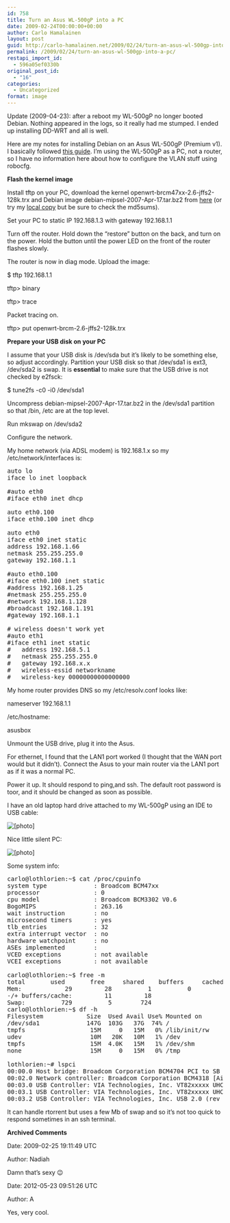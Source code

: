 ```yaml
---
id: 758
title: Turn an Asus WL-500gP into a PC
date: 2009-02-24T00:00:00+00:00
author: Carlo Hamalainen
layout: post
guid: http://carlo-hamalainen.net/2009/02/24/turn-an-asus-wl-500gp-into-a-pc/
permalink: /2009/02/24/turn-an-asus-wl-500gp-into-a-pc/
restapi_import_id:
  - 596a05ef0330b
original_post_id:
  - "16"
categories:
  - Uncategorized
format: image
---
```

Update (2009-04-23): after a reboot my WL-500gP no longer booted Debian. Nothing appeared in the logs, so it really had me stumped. I ended up installing DD-WRT and all is well.

Here are my notes for installing Debian on an Asus WL-500gP (Premium v1). I basically followed [this guide](http://wpkg.org/Running_Debian_on_ASUS_WL-500G_deluxe). I&#8217;m using the WL-500gP as a PC, not a router, so I have no information here about how to configure the VLAN stuff using robocfg.

**Flash the kernel image**

Install tftp on your PC, download the kernel openwrt-brcm47xx-2.6-jffs2-128k.trx and Debian image debian-mipsel-2007-Apr-17.tar.bz2 from [here](http://wpkg.org/Running_Debian_on_ASUS_WL-500G_deluxe:Downloads) (or try my [local copy](http://carlo-hamalainen.net/debian-asus-WL-500gP/) but be sure to check the md5sums).

Set your PC to static IP 192.168.1.3 with gateway 192.168.1.1

Turn off the router. Hold down the &#8220;restore&#8221; button on the back, and turn on the power. Hold the button until the power LED on the front of the router flashes slowly.

The router is now in diag mode. Upload the image:

$ tftp 192.168.1.1

tftp> binary

tftp> trace

Packet tracing on.

tftp> put openwrt-brcm-2.6-jffs2-128k.trx

**Prepare your USB disk on your PC**

I assume that your USB disk is /dev/sda but it&#8217;s likely to be something else, so adjust accordingly. Partition your USB disk so that /dev/sda1 is ext3, /dev/sda2 is swap. It is **essential** to make sure that the USB drive is not checked by e2fsck:

$ tune2fs -c0 -i0 /dev/sda1

Uncompress debian-mipsel-2007-Apr-17.tar.bz2 in the /dev/sda1 partition so that /bin, /etc are at the top level.

Run mkswap on /dev/sda2

Configure the network.

My home network (via ADSL modem) is 192.168.1.x so my /etc/network/interfaces is:

<pre>auto lo
iface lo inet loopback

#auto eth0
#iface eth0 inet dhcp

auto eth0.100
iface eth0.100 inet dhcp

auto eth0
iface eth0 inet static
address 192.168.1.66
netmask 255.255.255.0
gateway 192.168.1.1

#auto eth0.100
#iface eth0.100 inet static
#address 192.168.1.25
#netmask 255.255.255.0
#network 192.168.1.128
#broadcast 192.168.1.191
#gateway 192.168.1.1

# wireless doesn't work yet
#auto eth1
#iface eth1 inet static
#   address 192.168.5.1
#   netmask 255.255.255.0
#   gateway 192.168.x.x
#   wireless-essid networkname
#   wireless-key 00000000000000000
</pre>

My home router provides DNS so my /etc/resolv.conf looks like:

nameserver 192.168.1.1

/etc/hostname:

asusbox

Unmount the USB drive, plug it into the Asus.

For ethernet, I found that the LAN1 port worked (I thought that the WAN port would but it didn&#8217;t). Connect the Asus to your main router via the LAN1 port as if it was a normal PC.

Power it up. It should respond to ping,and ssh. The default root password is toor, and it should be changed as soon as possible.

I have an old laptop hard drive attached to my WL-500gP using an IDE to USB cable:

<img src="https://i1.wp.com/s3.amazonaws.com/carlo-hamalainen.net/oldblog/blogdata/medium/2009-02-21%2B%2B19-55-48.jpg?w=1100&#038;ssl=1" border="0" alt="[photo]" data-recalc-dims="1" /> </img>

Nice little silent PC:

<img src="https://i2.wp.com/s3.amazonaws.com/carlo-hamalainen.net/oldblog/blogdata/medium/2009-02-21%2B%2B19-56-26.jpg?w=1100&#038;ssl=1" border="0" alt="[photo]" data-recalc-dims="1" /> </img>

Some system info:

<pre>carlo@lothlorien:~$ cat /proc/cpuinfo
system type             : Broadcom BCM47xx
processor               : 0
cpu model               : Broadcom BCM3302 V0.6
BogoMIPS                : 263.16
wait instruction        : no
microsecond timers      : yes
tlb_entries             : 32
extra interrupt vector  : no
hardware watchpoint     : no
ASEs implemented        :
VCED exceptions         : not available
VCEI exceptions         : not available

carlo@lothlorien:~$ free -m
total       used       free     shared    buffers     cached
Mem:            29         28          1          0          0         16
-/+ buffers/cache:         11         18
Swap:          729          5        724
carlo@lothlorien:~$ df -h
Filesystem            Size  Used Avail Use% Mounted on
/dev/sda1             147G  103G   37G  74% /
tmpfs                  15M     0   15M   0% /lib/init/rw
udev                   10M   20K   10M   1% /dev
tmpfs                  15M  4.0K   15M   1% /dev/shm
none                   15M     0   15M   0% /tmp

lothlorien:~# lspci
00:00.0 Host bridge: Broadcom Corporation BCM4704 PCI to SB Bridge (rev 09)
00:02.0 Network controller: Broadcom Corporation BCM4318 [AirForce One 54g] 802.11g Wireless LAN Controller (rev 02)
00:03.0 USB Controller: VIA Technologies, Inc. VT82xxxxx UHCI USB 1.1 Controller (rev 62)
00:03.1 USB Controller: VIA Technologies, Inc. VT82xxxxx UHCI USB 1.1 Controller (rev 62)
00:03.2 USB Controller: VIA Technologies, Inc. USB 2.0 (rev 65)
</pre>

It can handle rtorrent but uses a few Mb of swap and so it&#8217;s not too quick to respond sometimes in an ssh terminal.

**Archived Comments**

Date: 2009-02-25 19:11:49 UTC

Author: Nadiah

Damn that&#8217;s sexy 😉

Date: 2012-05-23 09:51:26 UTC

Author: A

Yes, very cool.
